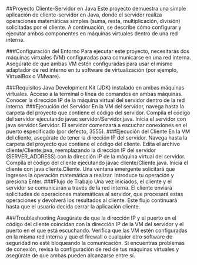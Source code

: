 ##Proyecto Cliente-Servidor en Java
Este proyecto demuestra una simple aplicación de cliente-servidor en Java, donde el servidor realiza operaciones matemáticas simples (suma, resta, multiplicación, división) solicitadas por el cliente. A continuación, se describe cómo configurar y ejecutar ambos componentes en máquinas virtuales dentro de una red interna.

###Configuración del Entorno
Para ejecutar este proyecto, necesitarás dos máquinas virtuales (VM) configuradas para comunicarse en una red interna. Asegúrate de que ambas VM estén configuradas para usar el mismo adaptador de red interno en tu software de virtualización (por ejemplo, VirtualBox o VMware).

###Requisitos
Java Development Kit (JDK) instalado en ambas máquinas virtuales.
Acceso a la terminal o línea de comandos en ambas máquinas.
Conocer la dirección IP de la máquina virtual del servidor dentro de la red interna.
###Ejecución del Servidor
En la VM del servidor, navega hasta la carpeta del proyecto que contiene el código del servidor.
Compila el código del servidor ejecutando javac servidor/Servidor.java.
Inicia el servidor con java servidor.Servidor.
El servidor comenzará a escuchar conexiones en el puerto especificado (por defecto, 3555).
###Ejecución del Cliente
En la VM del cliente, asegúrate de tener la dirección IP del servidor.
Navega hasta la carpeta del proyecto que contiene el código del cliente.
Edita el archivo cliente/Cliente.java, reemplazando la dirección IP del servidor (SERVER_ADDRESS) con la dirección IP de la máquina virtual del servidor.
Compila el código del cliente ejecutando javac cliente/Cliente.java.
Inicia el cliente con java cliente.Cliente.
Una ventana emergente solicitará que ingreses la operación matemática a realizar. Introduce tu operación y presiona Enter.
###Flujo de Trabajo
Una vez iniciados, el cliente y el servidor se comunicarán a través de la red interna. El cliente enviará solicitudes de operaciones matemáticas al servidor, que procesará estas operaciones y devolverá los resultados al cliente. Este flujo continuará hasta que el usuario decida cerrar la aplicación cliente.

###Troubleshooting
Asegúrate de que la dirección IP y el puerto en el código del cliente coincidan con la dirección IP de la VM del servidor y el puerto en el que está escuchando.
Verifica que las VM estén configuradas en la misma red interna y que el firewall o cualquier otro software de seguridad no esté bloqueando la comunicación.
Si encuentras problemas de conexión, revisa la configuración de red de tus máquinas virtuales y asegúrate de que ambas pueden alcanzarse entre sí.
